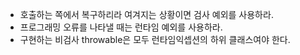 - 호출하는 쪽에서 복구하리라 여겨지는 상황이면 검사 예외를 사용하라.
- 프로그래밍 오류를 나타낼 때는 런타임 예외를 사용하라.
- 구현하는 비검사 throwable은 모두 런타임익셉션의 하위 클래스여야 한다.
